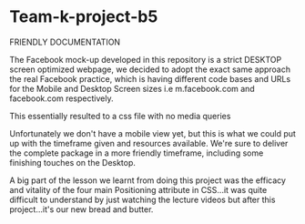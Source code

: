 # Team-k-project-b5

FRIENDLY DOCUMENTATION


The Facebook mock-up developed in this repository is a strict DESKTOP screen optimized webpage, we decided to adopt the exact same approach the real Facebook practice, which is having different code bases and URLs for the Mobile and Desktop Screen sizes i.e m.facebook.com and facebook.com respectively. 

This essentially resulted to a css file with no media queries

Unfortunately we don't have a mobile view yet, but this is what we could put up with the timeframe given and resources available. We're sure to deliver the complete package  in a more friendly timeframe, including some finishing touches on the Desktop.

A big part of the lesson we learnt from doing this project was the efficacy and vitality of the four main Positioning attribute in CSS...it was quite difficult to understand by just watching the lecture videos but after this project...it's our new bread and butter. 
